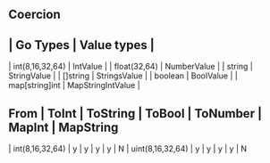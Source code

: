 



Coercion
------------------------------------

| Go Types         |  Value types        |
------------------------------------------
| int(8,16,32,64)  |  IntValue           |
| float(32,64)     |  NumberValue        |
| string           |  StringValue        |
| []string         |  StringsValue       |
| boolean          |  BoolValue          |
| map[string]int   |  MapStringIntValue  |


From               |   ToInt   | ToString   | ToBool    |  ToNumber  |  MapInt | MapString
------------------------------------------------------------------------------------------
| int(8,16,32,64)  |    y      |   y        |  y        |   y        |  N
| uint(8,16,32,64) |    y      |   y        |  y        |   y        |  N

